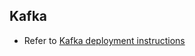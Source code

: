 ## Kafka

- Refer to [Kafka deployment instructions](https://docs.openg2p.org/deployment/external-components-setup/kafka-deployment)
